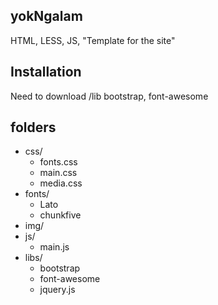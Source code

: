 
## yokNgalam
HTML, LESS, JS, "Template for the site"

## Installation
Need to download /lib bootstrap, font-awesome

## folders
* css/
  + fonts.css
  + main.css
  + media.css
* fonts/
  + Lato
  + chunkfive
* img/
* js/
  + main.js
* libs/
  + bootstrap
  + font-awesome
  + jquery.js